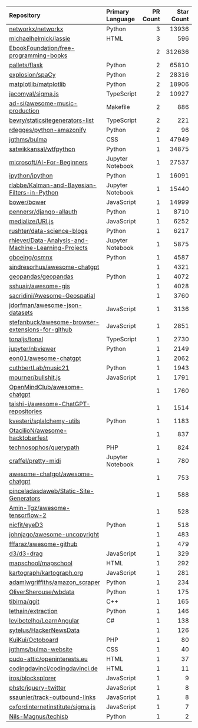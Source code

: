 | Repository | Primary Language | PR Count | Star Count |
| :-- | :-- | --: | --: |
| [networkx/networkx](https://github.com/networkx/networkx) | Python | 3 | 13936 |
| [michaelhelmick/lassie](https://github.com/michaelhelmick/lassie) | HTML | 3 | 596 |
| [EbookFoundation/free-programming-books](https://github.com/EbookFoundation/free-programming-books) |  | 2 | 312636 |
| [pallets/flask](https://github.com/pallets/flask) | Python | 2 | 65810 |
| [explosion/spaCy](https://github.com/explosion/spaCy) | Python | 2 | 28316 |
| [matplotlib/matplotlib](https://github.com/matplotlib/matplotlib) | Python | 2 | 18906 |
| [jacomyal/sigma.js](https://github.com/jacomyal/sigma.js) | TypeScript | 2 | 10927 |
| [ad-si/awesome-music-production](https://github.com/ad-si/awesome-music-production) | Makefile | 2 | 886 |
| [bevry/staticsitegenerators-list](https://github.com/bevry/staticsitegenerators-list) | TypeScript | 2 | 221 |
| [rdegges/python-amazonify](https://github.com/rdegges/python-amazonify) | Python | 2 | 96 |
| [jgthms/bulma](https://github.com/jgthms/bulma) | CSS | 1 | 47949 |
| [satwikkansal/wtfpython](https://github.com/satwikkansal/wtfpython) | Python | 1 | 34875 |
| [microsoft/AI-For-Beginners](https://github.com/microsoft/AI-For-Beginners) | Jupyter Notebook | 1 | 27537 |
| [ipython/ipython](https://github.com/ipython/ipython) | Python | 1 | 16091 |
| [rlabbe/Kalman-and-Bayesian-Filters-in-Python](https://github.com/rlabbe/Kalman-and-Bayesian-Filters-in-Python) | Jupyter Notebook | 1 | 15440 |
| [bower/bower](https://github.com/bower/bower) | JavaScript | 1 | 14999 |
| [pennersr/django-allauth](https://github.com/pennersr/django-allauth) | Python | 1 | 8710 |
| [medialize/URI.js](https://github.com/medialize/URI.js) | JavaScript | 1 | 6252 |
| [rushter/data-science-blogs](https://github.com/rushter/data-science-blogs) | Python | 1 | 6217 |
| [rhiever/Data-Analysis-and-Machine-Learning-Projects](https://github.com/rhiever/Data-Analysis-and-Machine-Learning-Projects) | Jupyter Notebook | 1 | 5875 |
| [gboeing/osmnx](https://github.com/gboeing/osmnx) | Python | 1 | 4587 |
| [sindresorhus/awesome-chatgpt](https://github.com/sindresorhus/awesome-chatgpt) |  | 1 | 4321 |
| [geopandas/geopandas](https://github.com/geopandas/geopandas) | Python | 1 | 4072 |
| [sshuair/awesome-gis](https://github.com/sshuair/awesome-gis) |  | 1 | 4028 |
| [sacridini/Awesome-Geospatial](https://github.com/sacridini/Awesome-Geospatial) |  | 1 | 3760 |
| [jdorfman/awesome-json-datasets](https://github.com/jdorfman/awesome-json-datasets) | JavaScript | 1 | 3136 |
| [stefanbuck/awesome-browser-extensions-for-github](https://github.com/stefanbuck/awesome-browser-extensions-for-github) | JavaScript | 1 | 2851 |
| [tonaljs/tonal](https://github.com/tonaljs/tonal) | TypeScript | 1 | 2730 |
| [jupyter/nbviewer](https://github.com/jupyter/nbviewer) | Python | 1 | 2149 |
| [eon01/awesome-chatgpt](https://github.com/eon01/awesome-chatgpt) |  | 1 | 2062 |
| [cuthbertLab/music21](https://github.com/cuthbertLab/music21) | Python | 1 | 1943 |
| [mourner/bullshit.js](https://github.com/mourner/bullshit.js) | JavaScript | 1 | 1791 |
| [OpenMindClub/awesome-chatgpt](https://github.com/OpenMindClub/awesome-chatgpt) |  | 1 | 1760 |
| [taishi-i/awesome-ChatGPT-repositories](https://github.com/taishi-i/awesome-ChatGPT-repositories) |  | 1 | 1514 |
| [kvesteri/sqlalchemy-utils](https://github.com/kvesteri/sqlalchemy-utils) | Python | 1 | 1183 |
| [OtacilioN/awesome-hacktoberfest](https://github.com/OtacilioN/awesome-hacktoberfest) |  | 1 | 837 |
| [technosophos/querypath](https://github.com/technosophos/querypath) | PHP | 1 | 824 |
| [craffel/pretty-midi](https://github.com/craffel/pretty-midi) | Jupyter Notebook | 1 | 780 |
| [awesome-chatgpt/awesome-chatgpt](https://github.com/awesome-chatgpt/awesome-chatgpt) |  | 1 | 753 |
| [pinceladasdaweb/Static-Site-Generators](https://github.com/pinceladasdaweb/Static-Site-Generators) |  | 1 | 588 |
| [Amin-Tgz/awesome-tensorflow-2](https://github.com/Amin-Tgz/awesome-tensorflow-2) |  | 1 | 528 |
| [nicfit/eyeD3](https://github.com/nicfit/eyeD3) | Python | 1 | 518 |
| [johnjago/awesome-uncopyright](https://github.com/johnjago/awesome-uncopyright) |  | 1 | 483 |
| [fffaraz/awesome-github](https://github.com/fffaraz/awesome-github) |  | 1 | 479 |
| [d3/d3-drag](https://github.com/d3/d3-drag) | JavaScript | 1 | 329 |
| [mapschool/mapschool](https://github.com/mapschool/mapschool) | HTML | 1 | 292 |
| [kartograph/kartograph.org](https://github.com/kartograph/kartograph.org) | JavaScript | 1 | 281 |
| [adamlwgriffiths/amazon_scraper](https://github.com/adamlwgriffiths/amazon_scraper) | Python | 1 | 234 |
| [OliverSherouse/wbdata](https://github.com/OliverSherouse/wbdata) | Python | 1 | 175 |
| [tibirna/qgit](https://github.com/tibirna/qgit) | C++ | 1 | 165 |
| [lethain/extraction](https://github.com/lethain/extraction) | Python | 1 | 146 |
| [levibotelho/LearnAngular](https://github.com/levibotelho/LearnAngular) | C# | 1 | 138 |
| [sytelus/HackerNewsData](https://github.com/sytelus/HackerNewsData) |  | 1 | 126 |
| [KuiKui/Octoboard](https://github.com/KuiKui/Octoboard) | PHP | 1 | 80 |
| [jgthms/bulma-website](https://github.com/jgthms/bulma-website) | CSS | 1 | 40 |
| [pudo-attic/openinterests.eu](https://github.com/pudo-attic/openinterests.eu) | HTML | 1 | 37 |
| [codingdavinci/codingdavinci.de](https://github.com/codingdavinci/codingdavinci.de) | HTML | 1 | 11 |
| [iros/blocksplorer](https://github.com/iros/blocksplorer) | JavaScript | 1 | 9 |
| [phstc/jquery-twitter](https://github.com/phstc/jquery-twitter) | JavaScript | 1 | 8 |
| [ssaunier/track-outbound-links](https://github.com/ssaunier/track-outbound-links) | JavaScript | 1 | 8 |
| [oxfordinternetinstitute/sigma.js](https://github.com/oxfordinternetinstitute/sigma.js) | JavaScript | 1 | 7 |
| [Nils-Magnus/techisb](https://github.com/Nils-Magnus/techisb) | Python | 1 | 2 |
